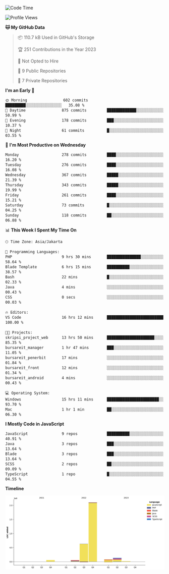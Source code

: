 <!--START_SECTION:waka-->
![Code Time](http://img.shields.io/badge/Code%20Time-147%20hrs%2041%20mins-blue)

![Profile Views](http://img.shields.io/badge/Profile%20Views-0-blue)

**🐱 My GitHub Data** 

> 📦 110.7 kB Used in GitHub's Storage 
 > 
> 🏆 251 Contributions in the Year 2023
 > 
> 🚫 Not Opted to Hire
 > 
> 📜 9 Public Repositories 
 > 
> 🔑 7 Private Repositories 
 > 
**I'm an Early 🐤** 

```text
🌞 Morning                602 commits         █████████░░░░░░░░░░░░░░░░   35.08 % 
🌆 Daytime                875 commits         █████████████░░░░░░░░░░░░   50.99 % 
🌃 Evening                178 commits         ███░░░░░░░░░░░░░░░░░░░░░░   10.37 % 
🌙 Night                  61 commits          █░░░░░░░░░░░░░░░░░░░░░░░░   03.55 % 
```
📅 **I'm Most Productive on Wednesday** 

```text
Monday                   278 commits         ████░░░░░░░░░░░░░░░░░░░░░   16.20 % 
Tuesday                  276 commits         ████░░░░░░░░░░░░░░░░░░░░░   16.08 % 
Wednesday                367 commits         █████░░░░░░░░░░░░░░░░░░░░   21.39 % 
Thursday                 343 commits         █████░░░░░░░░░░░░░░░░░░░░   19.99 % 
Friday                   261 commits         ████░░░░░░░░░░░░░░░░░░░░░   15.21 % 
Saturday                 73 commits          █░░░░░░░░░░░░░░░░░░░░░░░░   04.25 % 
Sunday                   118 commits         ██░░░░░░░░░░░░░░░░░░░░░░░   06.88 % 
```


📊 **This Week I Spent My Time On** 

```text
🕑︎ Time Zone: Asia/Jakarta

💬 Programming Languages: 
PHP                      9 hrs 30 mins       ███████████████░░░░░░░░░░   58.64 % 
Blade Template           6 hrs 15 mins       ██████████░░░░░░░░░░░░░░░   38.57 % 
Bash                     22 mins             █░░░░░░░░░░░░░░░░░░░░░░░░   02.33 % 
Java                     4 mins              ░░░░░░░░░░░░░░░░░░░░░░░░░   00.43 % 
CSS                      0 secs              ░░░░░░░░░░░░░░░░░░░░░░░░░   00.03 % 

🔥 Editors: 
VS Code                  16 hrs 12 mins      █████████████████████████   100.00 % 

🐱‍💻 Projects: 
skripsi_project_web      13 hrs 50 mins      █████████████████████░░░░   85.35 % 
bursareit_manager        1 hr 47 mins        ███░░░░░░░░░░░░░░░░░░░░░░   11.05 % 
bursareit_penerbit       17 mins             ░░░░░░░░░░░░░░░░░░░░░░░░░   01.84 % 
bursareit_front          12 mins             ░░░░░░░░░░░░░░░░░░░░░░░░░   01.34 % 
bursareit_android        4 mins              ░░░░░░░░░░░░░░░░░░░░░░░░░   00.43 % 

💻 Operating System: 
Windows                  15 hrs 11 mins      ███████████████████████░░   93.70 % 
Mac                      1 hr 1 min          ██░░░░░░░░░░░░░░░░░░░░░░░   06.30 % 
```

**I Mostly Code in JavaScript** 

```text
JavaScript               9 repos             ██████████░░░░░░░░░░░░░░░   40.91 % 
Java                     3 repos             ███░░░░░░░░░░░░░░░░░░░░░░   13.64 % 
Blade                    3 repos             ███░░░░░░░░░░░░░░░░░░░░░░   13.64 % 
SCSS                     2 repos             ██░░░░░░░░░░░░░░░░░░░░░░░   09.09 % 
TypeScript               1 repo              █░░░░░░░░░░░░░░░░░░░░░░░░   04.55 % 
```



**Timeline**

![Lines of Code chart](https://raw.githubusercontent.com/brstreet2/brstreet2/main/assets/bar_graph.png)


<!--END_SECTION:waka-->
